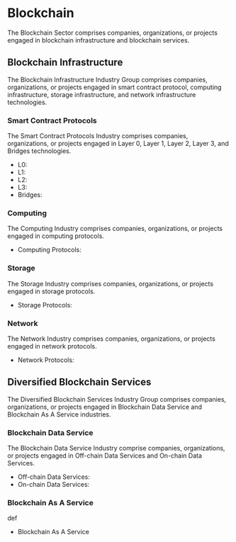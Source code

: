 # Blockchain

The Blockchain Sector comprises companies, organizations, or projects engaged in blockchain infrastructure and blockchain services.

## Blockchain Infrastructure

The Blockchain Infrastructure Industry Group comprises companies, organizations, or projects engaged in smart contract protocol, computing infrastructure, storage infrastructure, and network infrastructure technologies.

### Smart Contract Protocols

The Smart Contract Protocols Industry comprises companies, organizations, or projects engaged in Layer 0, Layer 1, Layer 2, Layer 3, and Bridges technologies.

* L0:&#x20;
* L1:
* L2:
* L3:
* Bridges:

### Computing

The Computing Industry comprises companies, organizations, or projects engaged in computing protocols.

* Computing Protocols:

### Storage

The Storage Industry comprises companies, organizations, or projects engaged in storage protocols.

* Storage Protocols:

### Network

The Network Industry comprises companies, organizations, or projects engaged in network protocols.

* Network Protocols:

## Diversified Blockchain Services

The Diversified Blockchain Services Industry Group comprises companies, organizations, or projects engaged in Blockchain Data Service and Blockchain As A Service industries.

### Blockchain Data Service

The Blockchain Data Service Industry comprise companies, organizations, or projects engaged in Off-chain Data Services and On-chain Data Services.

* Off-chain Data Services:
* On-chain Data Services:

### Blockchain As A Service

def

* Blockchain As A Service
